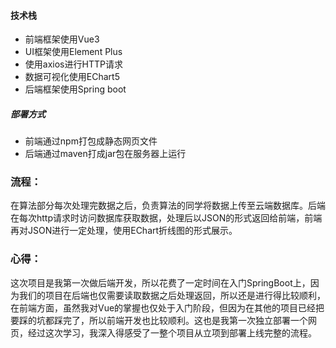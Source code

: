 #### 技术栈

* 前端框架使用Vue3
* UI框架使用Element Plus
* 使用axios进行HTTP请求
* 数据可视化使用EChart5
* 后端框架使用Spring boot

##### 部署方式

* 前端通过npm打包成静态网页文件
* 后端通过maven打成jar包在服务器上运行

### 流程：

在算法部分每次处理完数据之后，负责算法的同学将数据上传至云端数据库。后端在每次http请求时访问数据库获取数据，处理后以JSON的形式返回给前端，前端再对JSON进行一定处理，使用EChart折线图的形式展示。

### 心得：

这次项目是我第一次做后端开发，所以花费了一定时间在入门SpringBoot上，因为我们的项目在后端也仅需要读取数据之后处理返回，所以还是进行得比较顺利，在前端方面，虽然我对Vue的掌握也仅处于入门阶段，但因为在其他的项目已经把要踩的坑都踩完了，所以前端开发也比较顺利。这也是我第一次独立部署一个网页，经过这次学习，我深入得感受了一整个项目从立项到部署上线完整的流程。